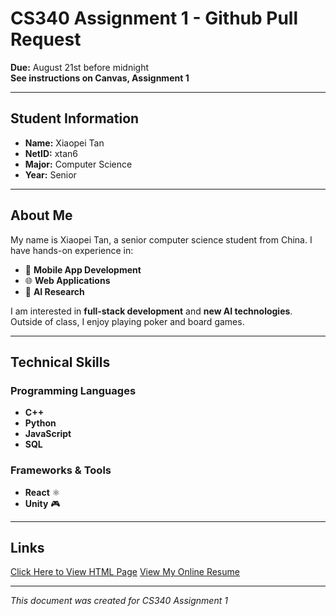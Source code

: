 # CS340 Assignment 1 - Github Pull Request

**Due:** August 21st before midnight  
**See instructions on Canvas, Assignment 1**

---

## Student Information

- **Name:** Xiaopei Tan
- **NetID:** xtan6
- **Major:** Computer Science
- **Year:** Senior

---

## About Me

My name is Xiaopei Tan, a senior computer science student from China. I have hands-on experience in:

- 📱 **Mobile App Development**
- 🌐 **Web Applications** 
- 🤖 **AI Research**

I am interested in **full-stack development** and **new AI technologies**. Outside of class, I enjoy playing poker and board games.

---

## Technical Skills

### Programming Languages
- **C++**
- **Python**
- **JavaScript**
- **SQL**

### Frameworks & Tools
- **React** ⚛️
- **Unity** 🎮

---

## Links

[Click Here to View HTML Page](https://youtu.be/dQw4w9WgXcQ)
[View My Online Resume](https://github.com/peixiaotan1/Online_Resume)  



---

*This document was created for CS340 Assignment 1*